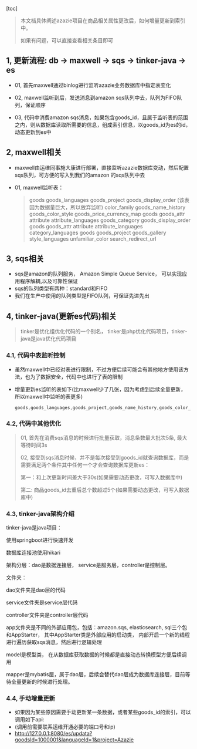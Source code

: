 [toc]

> 本文档具体阐述azazie项目在商品相关属性更改后，如何增量更新到索引中。
>
> 如果有问题，可以直接查看相关条目即可



## 1, 更新流程: db -> maxwell -> sqs -> tinker-java -> es

* 01, 首先maxwell通过binlog进行监听azazie业务数据库中指定表变化

* 02, maxwell监听到后，发送消息到amazon sqs队列中去，队列为FIFO队列，保证顺序

* 03, 代码中消费amazon sqs消息，如果包含goods_id，且属于监听表的范围之内，则从数据库读取所需要的信息，组成索引信息，以goods_id为es的id，动态更新到es中



## 2, maxwell相关

* maxwell由运维同事施大康进行部署，直接监听azazie数据库变动，然后配置sqs队列，可方便的写入到我们的amazon 的sqs队列中去

* 01, maxwell监听表：

  >  goods 
  >  goods_languages 
  >  goods_project 
  >  goods_display_order (该表因为数据量巨大，所以放弃监听)
  >  color_family 
  >  goods_name_history 
  >  goods_color_style 
  >  goods_price_currency_map 
  >  goods 
  >  goods_attr
  >  attribute
  >  attribute_languages 
  >  goods_category 
  >  goods_display_order 
  >  goods 
  >  goods_attr 
  >  attribute 
  >  attribute_languages 
  >  category_languages 
  >  goods 
  >  goods_project 
  >  goods_gallery 
  >  style_languages 
  >   unfamiliar_color 
  >   search_redirect_url 



## 3, sqs相关

* sqs是amazon的队列服务， Amazon Simple Queue Service，  可以实现应用程序解耦,以及可靠性保证 
* sqs的队列类型有两种：standard和FIFO
* 我们在生产中使用的队列类型是FIFO队列，可保证先进先出



## 4, tinker-java(更新es代码)相关

> tinker是优化组优化代码的一个别名， tinker是php优化代码项目，tinker-java是java优化代码项目

### 4.1, 代码中表监听控制

* 虽然maxwell中已经对表进行限制，不过方便后续可能会有其他地方使用该方法，也为了数据安全，代码中也进行了表的限制

* 增量更新es监听的表如下(比maxwell少了几张，因为考虑到后续全量更新，所以maxwell中监听的表更多)

  ```java
  goods,goods_languages,goods_project,goods_name_history,goods_color_style,goods_price_currency_map,goods_attr,goods_category,attribute_languages,category_languages,goods_gallery
  ```



### 4.2, 代码中其他优化

> 01, 首先在消费sqs消息的时候进行批量获取，消息条数最大批次5条, 最大等待时间3s
>
> 02, 接受到sqs消息时候，并不是每次接受到goods_id就查询数据库，而是需要满足两个条件其中任何一个才会查询数据库更新es：
>
> 第一：和上次更新时间差大于30s(如果需要动态更改，可写入数据库中)
>
> 第二:  商品goods_id去重后总个数超过5个(如果需要动态更改，可写入数据库中)



### 4.3, tinker-java架构介绍

tinker-java是java项目：

使用springboot进行快速开发

数据库连接池使用hikari

架构分层：dao是数据连接层， service是服务层，controller是控制层。

文件夹：

dao文件夹是dao层的代码

service文件夹是service层代码

controller文件夹是controller层代码

app文件夹是不同的外部应用包，包括：amazon.sqs, elasticsearch, sql三个包和AppStarter， 其中AppStarter类是外部应用的启动类， 内部开启一个新的线程进行遍历获取sqs消息，然后进行逻辑处理

model是模型类， 在从数据库获取数据的时候都是直接动态转换模型方便后续调用

mapper是mybatis层，属于dao层，后续会替代dao层成为数据库连接层，目前等待全量更新的时候进行处理。



### 4.4, 手动增量更新

* 如果因为某些原因需要手动更新某一条数据，或者某些goods_id的索引，可以调用如下api:
* (调用前需要联系运维开通必要的端口号和ip)
* http://127.0.0.1:8080/es/updata?goodsId=1000001&languageId=1&project=Azazie



